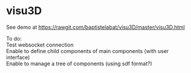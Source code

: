 # visu3D
See demo at https://rawgit.com/baptistelabat/visu3D/master/visu3D.html  

To do:  
Test websocket connection  
Enable to define child components of main components (with user interface)  
Enable to manage a tree of components (using sdf format?)  
